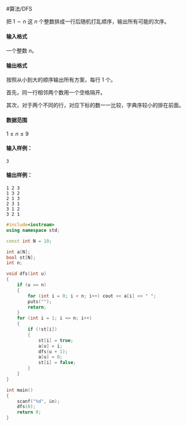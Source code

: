 #算法/DFS 

把 $1 \sim n$ 这 $n$ 个整数排成一行后随机打乱顺序，输出所有可能的次序。

#### 输入格式

一个整数 $n$。

#### 输出格式

按照从小到大的顺序输出所有方案，每行 $1$ 个。

首先，同一行相邻两个数用一个空格隔开。

其次，对于两个不同的行，对应下标的数一一比较，字典序较小的排在前面。

#### 数据范围

$1 \le n \le 9$

#### 输入样例：

```
3
```

#### 输出样例：

```
1 2 3
1 3 2
2 1 3
2 3 1
3 1 2
3 2 1
```


```cpp
#include<iostream>
using namespace std;

const int N = 10;

int a[N];
bool st[N];
int n;

void dfs(int u)
{
    if (u == n)
    {
        for (int i = 0; i < n; i++) cout << a[i] << " ";
        puts("");
        return;
    }
    for (int i = 1; i <= n; i++)
    {
        if (!st[i])
        {
            st[i] = true;
            a[u] = i;
            dfs(u + 1);
            a[u] = 0;
            st[i] = false;
        }
    }
}

int main()
{
    scanf("%d", &n);
    dfs(0);
    return 0;
}
```

